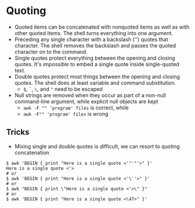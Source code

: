 # Quoting

* Quoted items can be concatenated with nonquoted items as well as with other quoted items. The shell turns everything into one argument.
* Preceding any single character with a backslash ('\') quotes that character. The shell removes the backslash and passes the quoted character on to the command.
* Single quotes protect everything between the opening and closing quotes. It's _impossible_ to embed a single quote inside single-quoted text.
* Double quotes protect most things between the opening and closing quotes. The shell does at least variable and command substitution.
    - `$`, `` ` ``, ` \ `, and `"` need to be escaped
* Null strings are removed when they occur as part of a non-null command-line argument, while explicit null objects are kept
    - `awk -F "" 'program' files` is correct, while
    - `awk -F"" 'program' files` is wrong

## Tricks
* Mixing single and double quotes is difficult, we can resort to quoting concatenation
```shell
$ awk 'BEGIN { print "Here is a single quote <'"'"'>" }'
Here is a single quote <'>
# or
$ awk 'BEGIN { print "Here is a single quote <'\''>" }'
# or
$ awk "BEGIN { print \"Here is a single quote <'>\" }"
# or
$ awk 'BEGIN { print "Here is a single quote <\47>" }'
```
